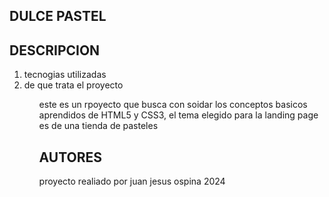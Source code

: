 ## DULCE PASTEL


## DESCRIPCION

<ol>
    <li>tecnogias utilizadas</li>
    <li>de que trata el proyecto</li>
    
<ol>

<p>este es un rpoyecto que busca con soidar los conceptos 
basicos aprendidos de HTML5 y CSS3, el tema elegido para la landing page es de una tienda de pasteles   </p>

## AUTORES 

proyecto realiado por juan jesus ospina 2024 

